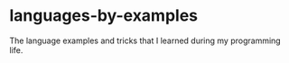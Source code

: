 # languages-by-examples
The language examples and tricks that I learned during my programming life.
